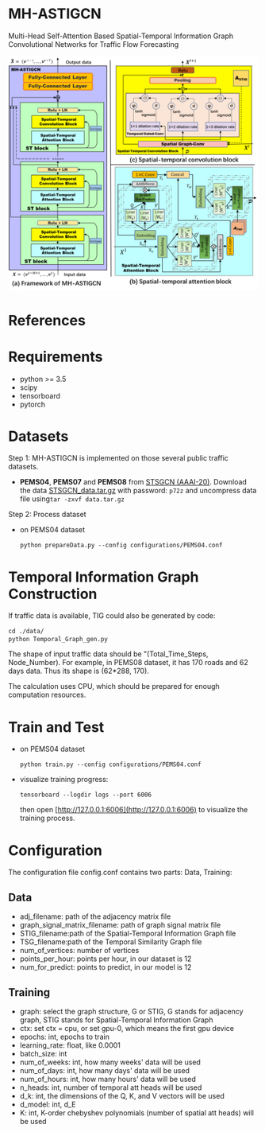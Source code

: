 # MH-ASTIGCN

Multi-Head Self-Attention Based Spatial-Temporal Information Graph Convolutional Networks for Traffic Flow Forecasting

![model architecture](fig/framework.png)

# References


# Requirements

+ python >= 3.5
+ scipy
+ tensorboard
+ pytorch

# Datasets

Step 1: MH-ASTIGCN is implemented on those several public traffic datasets.
- **PEMS04**, **PEMS07** and **PEMS08** from [STSGCN (AAAI-20)](https://github.com/Davidham3/STSGCN).
Download the data [STSGCN_data.tar.gz](https://pan.baidu.com/s/1ZPIiOM__r1TRlmY4YGlolw) with password: `p72z` and uncompress data file using`tar -zxvf data.tar.gz` 

Step 2: Process dataset

- on PEMS04 dataset

  ```shell
  python prepareData.py --config configurations/PEMS04.conf
  ```

# Temporal Information Graph Construction
If traffic data is available, TIG could also be generated by code:
```
cd ./data/
python Temporal_Graph_gen.py
```
The shape of input traffic data should be "(Total_Time_Steps, Node_Number). For example, in PEMS08 dataset, it has 170 roads and 62 days data. Thus its shape is (62*288, 170). 

The calculation uses CPU, which should be prepared for enough computation resources.


# Train and Test

- on PEMS04 dataset  
  
  ```shell   
  python train.py --config configurations/PEMS04.conf   
  ```

- visualize training progress:
  ```
  tensorboard --logdir logs --port 6006
  ```
  then open [http://127.0.0.1:6006](http://127.0.0.1:6006) to visualize the training process.


# Configuration

The configuration file config.conf contains two parts: Data, Training:

## Data

+ adj_filename: path of the adjacency matrix file
+ graph_signal_matrix_filename: path of graph signal matrix file
+ STIG_filename:path of the Spatial-Temporal Information Graph file
+ TSG_filename:path of the Temporal Similarity Graph file
+ num_of_vertices: number of vertices
+ points_per_hour: points per hour, in our dataset is 12
+ num_for_predict: points to predict, in our model is 12

## Training

+ graph: select the graph structure, G or STIG, G stands for adjacency graph, STIG stands for Spatial-Temporal Information Graph
+ ctx: set ctx = cpu, or set gpu-0, which means the first gpu device
+ epochs: int, epochs to train
+ learning_rate: float, like 0.0001
+ batch_size: int
+ num_of_weeks: int, how many weeks' data will be used
+ num_of_days: int, how many days' data will be used
+ num_of_hours: int, how many hours' data will be used
+ n_heads: int, number of temporal att heads will be used
+ d_k: int, the dimensions of the Q, K, and V vectors will be used
+ d_model: int, d_E
+ K: int, K-order chebyshev polynomials (number of spatial att heads) will be used
